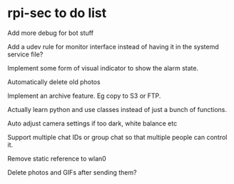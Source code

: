 # rpi-sec to do list

Add more debug for bot stuff

Add a udev rule for monitor interface instead of having it in the systemd service file?

Implement some form of visual indicator to show the alarm state.

Automatically delete old photos

Implement an archive feature. Eg copy to S3 or FTP.

Actually learn python and use classes instead of just a bunch of functions.

Auto adjust camera settings if too dark, white balance etc

Support multiple chat IDs or group chat so that multiple people can control it.

Remove static reference to wlan0

Delete photos and GIFs after sending them?
